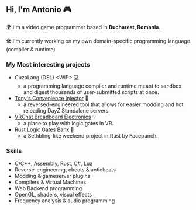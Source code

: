 ## Hi, I'm Antonio 🎮

🌍 I'm a video game programmer based in **Bucharest, Romania**.

🛠️ I'm currently working on my own domain-specific programming language (compiler & runtime)

### My Most interesting projects

+ CuzaLang (DSL) \<WIP\> 💻
  - a programming language compiler and runtime meant to sandbox and digest thousands of user-submitted scripts at once.
+ [Tony's Convenience Injector](https://github.com/antonioganea/tci) 💉
  - a reversed-engineered tool that allows for easier modding and hot reloading DayZ Standalone servers.
+ [VRChat Breadboard Electronics](https://www.youtube.com/watch?v=ZMOeGFkdkwo) 💡
  - a place to play with logic gates in VR.
+ [Rust Logic Gates Bank](https://www.youtube.com/watch?v=viVmir-E3ts) 🏦
  - a Sethbling-like weekend project in Rust by Facepunch.

### Skills
+ C/C++, Assembly, Rust, C#, Lua
+ Reverse-engineering, cheats & anticheats
+ Modding & gameserver plugins
+ Compilers & Virtual Machines
+ Web Backend programming
+ OpenGL, shaders, visual effects
+ Frequency analysis & audio programming
